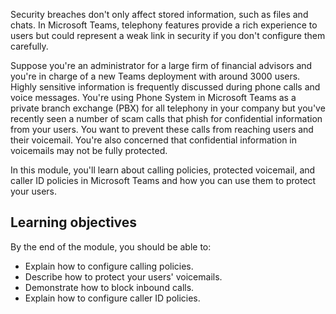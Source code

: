 Security breaches don't only affect stored information, such as files and chats. In Microsoft Teams, telephony features provide a rich experience to users but could represent a weak link in security if you don't configure them carefully.

Suppose you're an administrator for a large firm of financial advisors and you're in charge of a new Teams deployment with around 3000 users. Highly sensitive information is frequently discussed during phone calls and voice messages. You're using Phone System in Microsoft Teams as a private branch exchange (PBX) for all telephony in your company but you've recently seen a number of scam calls that phish for confidential information from your users. You want to prevent these calls from reaching users and their voicemail. You're also concerned that confidential information in voicemails may not be fully protected.

In this module, you'll learn about calling policies, protected voicemail, and caller ID policies in Microsoft Teams and how you can use them to protect your users.

## Learning objectives

By the end of the module, you should be able to:

- Explain how to configure calling policies.
- Describe how to protect your users' voicemails.
- Demonstrate how to block inbound calls.
- Explain how to configure caller ID policies.
